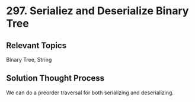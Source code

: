 # 297. Serialiez and Deserialize Binary Tree
## Relevant Topics
Binary Tree, String

## Solution Thought Process
We can do a preorder traversal for both serializing and deserializing.